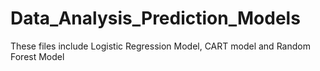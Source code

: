 # Data_Analysis_Prediction_Models
These files include Logistic Regression Model, CART model and Random Forest Model
